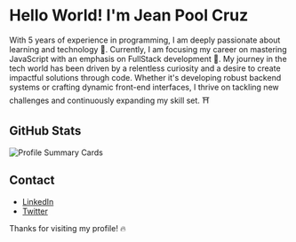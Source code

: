 # Hello World! I'm Jean Pool Cruz

With 5 years of experience in programming, I am deeply passionate about learning and technology 🧠. Currently, I am focusing my career on mastering JavaScript with an emphasis on FullStack development 🚀. My journey in the tech world has been driven by a relentless curiosity and a desire to create impactful solutions through code. Whether it's developing robust backend systems or crafting dynamic front-end interfaces, I thrive on tackling new challenges and continuously expanding my skill set. ⛩️


## GitHub Stats

![Profile Summary Cards](http://github-profile-summary-cards.vercel.app/api/cards/profile-details?username=jpool09&theme=transparent)


## Contact

- [LinkedIn](https://www.linkedin.com/in/jean-pool-cruz-cespedes-985a02173/)
- [Twitter](https://x.com/CruzonChain)


Thanks for visiting my profile! 🔥
